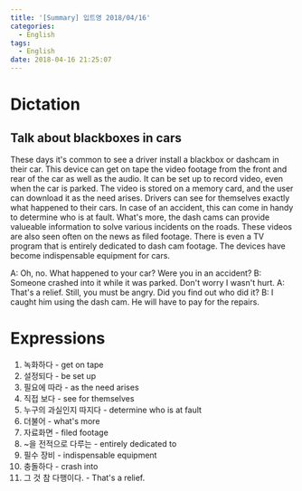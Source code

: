```yaml
---
title: '[Summary] 입트영 2018/04/16'
categories:
  - English
tags:
  - English
date: 2018-04-16 21:25:07
---
```


# Dictation
## Talk about blackboxes in cars

These days it's common to see a driver install a blackbox or dashcam in their car. This device can get on tape the video footage from the front and rear of the car as well as the audio. It can be set up to record video, even when the car is parked. The video is stored on a memory card, and the user can download it as the need arises. Drivers can see for themselves exactly what happened to their cars. In case of an accident, this can come in handy to determine who is at fault. What's more, the dash cams can provide valueable information to solve various incidents on the roads. These videos are also seen often on the news as filed footage. There is even a TV program that is entirely dedicated to dash cam footage. The devices have become indispensable equipment for cars.

A: Oh, no. What happened to your car? Were you in an accident?
B: Someone crashed into it while it was parked. Don't worry I wasn't hurt.
A: That's a relief. Still, you must be angry. Did you find out who did it?
B: I caught him using the dash cam. He will have to pay for the repairs.

# Expressions
1. 녹화하다 - get on tape
1. 설정되다 - be set up
1. 필요에 따라 - as the need arises
1. 직접 보다 - see for themselves
1. 누구의 과실인지 따지다 - determine who is at fault
1. 더불어 - what's more
1. 자료화면 - filed footage
1. ~을 전적으로 다루는 - entirely dedicated to
1. 필수 장비 - indispensable equipment
1. 충돌하다 - crash into
1. 그 것 참 다행이다. - That's a relief.